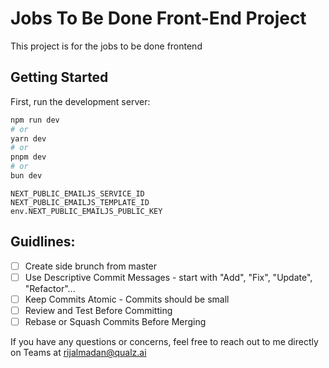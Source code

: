 # Jobs To Be Done Front-End Project

This project is for the jobs to be done frontend

## Getting Started

First, run the development server:

```bash
npm run dev
# or
yarn dev
# or
pnpm dev
# or
bun dev
```

<!-- For Deploy, These are the invironment variables -->

    NEXT_PUBLIC_EMAILJS_SERVICE_ID 
    NEXT_PUBLIC_EMAILJS_TEMPLATE_ID 
    env.NEXT_PUBLIC_EMAILJS_PUBLIC_KEY 

## Guidlines:

- [ ] Create side brunch from master
- [ ] Use Descriptive Commit Messages - start with "Add", "Fix", "Update", "Refactor"...
- [ ] Keep Commits Atomic - Commits should be small
- [ ] Review and Test Before Committing
- [ ] Rebase or Squash Commits Before Merging

If you have any questions or concerns, feel free to reach out to me directly on Teams at rijalmadan@qualz.ai

